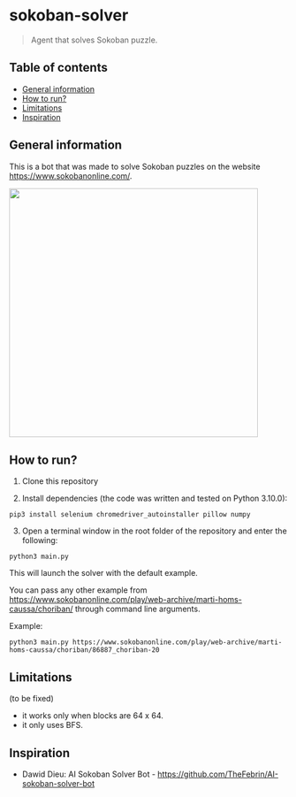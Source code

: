 # sokoban-solver
> Agent that solves Sokoban puzzle.

## Table of contents
* [General information](#general-information)
* [How to run?](#how-to-run)
* [Limitations](#limitations)
* [Inspiration](#inspiration)

## General information
This is a bot that was made to solve Sokoban puzzles on the website https://www.sokobanonline.com/. 

<img width="450" src="https://i.imgur.com/G1hK0SL.gif">

## How to run?

1. Clone this repository

2. Install dependencies (the code was written and tested on Python 3.10.0): 

```
pip3 install selenium chromedriver_autoinstaller pillow numpy
```

3. Open a terminal window in the root folder of the repository and enter the following:

```
python3 main.py
```

This will launch the solver with the default example. 

You can pass any other example from https://www.sokobanonline.com/play/web-archive/marti-homs-caussa/choriban/ through command line arguments.

Example: 

```
python3 main.py https://www.sokobanonline.com/play/web-archive/marti-homs-caussa/choriban/86887_choriban-20
```

## Limitations
(to be fixed)
- it works only when blocks are 64 x 64.
- it only uses BFS.

## Inspiration
- Dawid Dieu: AI Sokoban Solver Bot - https://github.com/TheFebrin/AI-sokoban-solver-bot
